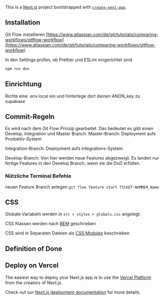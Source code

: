 This is a [Next.js](https://nextjs.org/) project bootstrapped with [`create-next-app`](https://github.com/vercel/next.js/tree/canary/packages/create-next-app).

## Installation

Git Flow installieren [https://www.atlassian.com/de/git/tutorials/comparing-workflows/gitflow-workflow](https://www.atlassian.com/de/git/tutorials/comparing-workflows/gitflow-workflow)

In den Settings prüfen, ob Prettier und ESLint eingerichtet sind

```bash
npm run dev
```

## Einrichtung
Richte eine .env.local ein und hinterlege dort deinen ANON_key zu supabase

## Commit-Regeln
Es wird nach dem Git Flow Prinzip gearbeitet. Das bedeutet es gibt einen Develop, Integration und Master Branch. 
Master-Branch: Deployment aufs Produktiv-System

Integration-Branch: Deployment aufs integrations-System

Develop-Branch: Von hier werden neue Features abgezweigt. Es landen nur fertige Features in den Develop Branch, wenn sie die DoD erfüllen.

### Nützliche Terminal Befehle
neuen Feature Branch anlegen `git flow feature start TICKET-NUMMER_Name`

## CSS
 Globale Variabeln werden in `src > styles > globals.css` angelegt.

CSS Klassen werden nach [BEM](https://getbem.com/introduction/) geschrieben 

CSS wird in Separaten Dateien als [CSS Modules](https://css-tricks.com/css-modules-part-1-need/) beschrieben

## Definition of Done


## Deploy on Vercel

The easiest way to deploy your Next.js app is to use the [Vercel Platform](https://vercel.com/new?utm_medium=default-template&filter=next.js&utm_source=create-next-app&utm_campaign=create-next-app-readme) from the creators of Next.js.

Check out our [Next.js deployment documentation](https://nextjs.org/docs/deployment) for more details.
